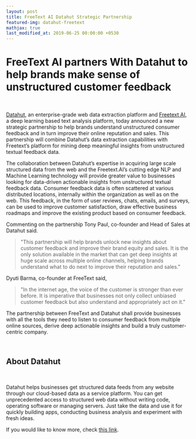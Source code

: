 ```yaml
---
layout: post
title: FreeText AI Datahut Strategic Partnership
featured-img: datahut-freetext
mathjax: true
last_modified_at: 2019-06-25 00:00:00 +0530
---
```



# FreeText AI partners With Datahut to help brands make sense of unstructured customer feedback

<br/>

[Datahut](https://datahut.co), an enterprise-grade web data extraction platform and [Freetext AI](https://freetext.ai), a deep learning based text analysis platform, today announced a new strategic partnership to help brands understand unstructured consumer feedback and in turn improve their online reputation and sales. This partnership will combine Datahut’s data extraction capabilities with Freetext’s platform for mining deep meaningful insights from unstructured textual feedback data.

The collaboration between Datahut’s expertise in acquiring large scale structured data from the web and the Freetext.AI’s cutting edge NLP and Machine Learning technology will provide greater value to businesses looking for data-driven actionable insights from unstructured textual feedback data. Consumer feedback data is often scattered at various distributed locations, internally within the organization as well as on the web. This feedback, in the form of user reviews, chats, emails, and surveys, can be used to improve customer satisfaction, draw effective business roadmaps and improve the existing product based on consumer feedback.

Commenting on the partnership Tony Paul, co-founder and Head of Sales at  Datahut said.

> "This partnership will help brands unlock new insights about customer feedback and improve their brand equity and sales.  It is the only solution available in the market that can get deep insights at huge scale across multiple online channels, helping brands understand what to do next to improve their reputation and sales."

Dyuti Barma, co-founder at FreeText said,

> "In the internet age, the voice of the customer is stronger than ever before. It is imperative that businesses not only collect unbiased customer feedback but also understand and appropriately act on it."

The partnership between FreeText and Datahut shall provide businesses with all the tools they need to listen to consumer feedback from multiple online sources, derive deep actionable insights and build a truly customer-centric company.

<br/>

## About Datahut

<br/>

Datahut helps businesses get structured data feeds from any website through our cloud-based data as a service platform. You can get unprecedented access to structured web data without writing code, operating software or managing servers. Just take the data and use it for quickly building apps, conducting business analysis and experiment with fresh ideas.

If you would like to know more, check [this link](https://datahut.co).

<br/><br/>
<br/><br/>
<br/><br/>

